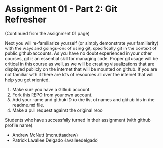 # Assignment 01 - Part 2: Git Refresher

(Continued from the assignment 01 page)

Next you will re-familiarize yourself (or simply demonstrate your familiarity) with the ways and goings-ons of using git, specifically git in the context of public github accounts. As you have no doubt experienced in your other courses, git is an essential skill for managing code. Proper git usage will be critical in this course as well, as we will be creating visualizations that are displayed publicly on the internet that will be mounted on github. If you are not familiar with it there are lots of resources all over the internet that will help you get oriented.

1. Make sure you have a Github account.
2. Fork this REPO from your own account.
3. Add your name and github ID to the list of names and github ids in the readme.md file.
4. Make a pull request against the original repo

Students who have successfully turned in their assignment (with github profile name):

- Andrew McNutt (mcnuttandrew)
- Patrick Lavallee Delgado (lavalleedelgado)
